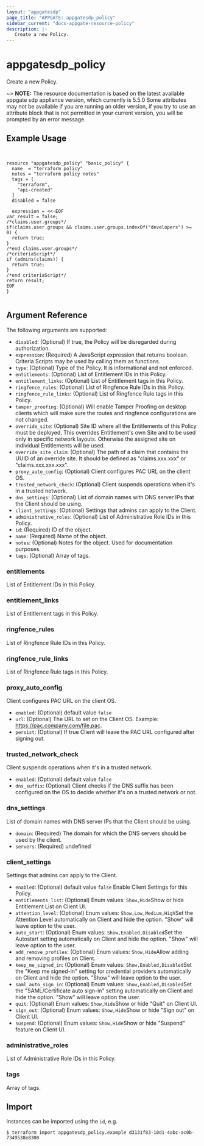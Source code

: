 ```yaml
---
layout: "appgatesdp"
page_title: "APPGATE: appgatesdp_policy"
sidebar_current: "docs-appgate-resource-policy"
description: |-
   Create a new Policy.
---
```


# appgatesdp_policy

Create a new Policy.

~> **NOTE:**  The resource documentation is based on the latest available appgate sdp appliance version, which currently is 5.5.0
Some attributes may not be available if you are running an older version, if you try to use an attribute block that is not permitted in your current version, you will be prompted by an error message.


## Example Usage

```hcl


resource "appgatesdp_policy" "basic_policy" {
  name  = "terraform policy"
  notes = "terraform policy notes"
  tags = [
    "terraform",
    "api-created"
  ]
  disabled = false

  expression = <<-EOF
var result = false;
/*claims.user.groups*/
if(claims.user.groups && claims.user.groups.indexOf("developers") >= 0) {
  return true;
}
/*end claims.user.groups*/
/*criteriaScript*/
if (admins(claims)) {
  return true;
}
/*end criteriaScript*/
return result;
EOF
}


```


## Argument Reference

The following arguments are supported:


* `disabled`: (Optional) If true, the Policy will be disregarded during authorization.
* `expression`: (Required) A JavaScript expression that returns boolean. Criteria Scripts may be used by calling them as functions.
* `type`: (Optional) Type of the Policy. It is informational and not enforced.
* `entitlements`: (Optional) List of Entitlement IDs in this Policy.
* `entitlement_links`: (Optional) List of Entitlement tags in this Policy.
* `ringfence_rules`: (Optional) List of Ringfence Rule IDs in this Policy.
* `ringfence_rule_links`: (Optional) List of Ringfence Rule tags in this Policy.
* `tamper_proofing`: (Optional) Will enable Tamper Proofing on desktop clients which will make sure the routes and ringfence configurations are not changed.
* `override_site`: (Optional) Site ID where all the Entitlements of this Policy must be deployed. This overrides Entitlement's own Site and to be used only in specific network layouts. Otherwise the assigned site on individual Entitlements will be used.
* `override_site_claim`: (Optional) The path of a claim that contains the UUID of an override site. It should be defined as "claims.xxx.xxx" or "claims.xxx.xxx.xxx".
* `proxy_auto_config`: (Optional) Client configures PAC URL on the client OS.
* `trusted_network_check`: (Optional) Client suspends operations when it's in a trusted network.
* `dns_settings`: (Optional) List of domain names with DNS server IPs that the Client should be using.
* `client_settings`: (Optional) Settings that admins can apply to the Client.
* `administrative_roles`: (Optional) List of Administrative Role IDs in this Policy.
* `id`: (Required) ID of the object.
* `name`: (Required) Name of the object.
* `notes`: (Optional) Notes for the object. Used for documentation purposes.
* `tags`: (Optional) Array of tags.


### entitlements
List of Entitlement IDs in this Policy.

### entitlement_links
List of Entitlement tags in this Policy.

### ringfence_rules
List of Ringfence Rule IDs in this Policy.

### ringfence_rule_links
List of Ringfence Rule tags in this Policy.

### proxy_auto_config
Client configures PAC URL on the client OS.

* `enabled`:  (Optional)  default value `false`
* `url`:  (Optional) The URL to set on the Client OS. Example: https://pac.company.com/file.pac.
* `persist`:  (Optional) If true Client will leave the PAC URL configured after signing out.
### trusted_network_check
Client suspends operations when it's in a trusted network.

* `enabled`:  (Optional)  default value `false`
* `dns_suffix`:  (Optional) Client checks if the DNS suffix has been configured on the OS to decide whether it's on a trusted network or not.
### dns_settings
List of domain names with DNS server IPs that the Client should be using.

* `domain`: (Required) The domain for which the DNS servers should be used by the client.
* `servers`: (Required) undefined
### client_settings
Settings that admins can apply to the Client.

* `enabled`:  (Optional)  default value `false` Enable Client Settings for this Policy.
* `entitlements_list`:  (Optional)  Enum values: `Show,Hide`Show or hide Entitlement List on Client UI.
* `attention_level`:  (Optional)  Enum values: `Show,Low,Medium,High`Set the Attention Level automatically on Client and hide the option. "Show" will leave option to the user.
* `auto_start`:  (Optional)  Enum values: `Show,Enabled,Disabled`Set the Autostart setting automatically on Client and hide the option. "Show" will leave option to the user.
* `add_remove_profiles`:  (Optional)  Enum values: `Show,Hide`Allow adding and removing profiles on Client.
* `keep_me_signed_in`:  (Optional)  Enum values: `Show,Enabled,Disabled`Set the "Keep me signed-in" setting for credential providers automatically on Client and hide the option. "Show" will leave option to the user.
* `saml_auto_sign_in`:  (Optional)  Enum values: `Show,Enabled,Disabled`Set the "SAML/Certificate auto sign-in" setting automatically on Client and hide the option. "Show" will leave option the user.
* `quit`:  (Optional)  Enum values: `Show,Hide`Show or hide "Quit" on Client UI.
* `sign_out`:  (Optional)  Enum values: `Show,Hide`Show or hide "Sign out" on Client UI.
* `suspend`:  (Optional)  Enum values: `Show,Hide`Show or hide "Suspend" feature on Client UI.
### administrative_roles
List of Administrative Role IDs in this Policy.

### tags
Array of tags.




## Import

Instances can be imported using the `id`, e.g.

```
$ terraform import appgatesdp_policy.example d3131f83-10d1-4abc-ac0b-7349538e8300
```

